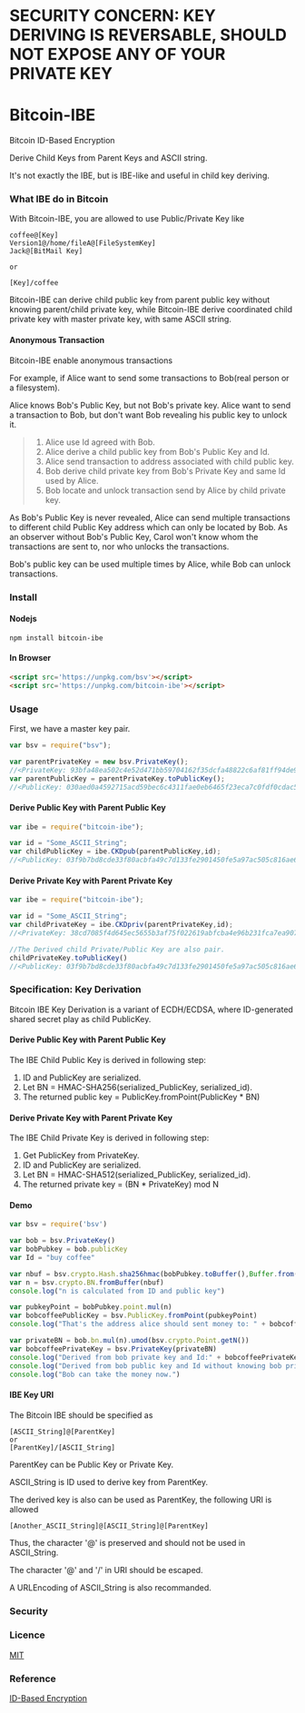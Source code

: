 # SECURITY CONCERN: KEY DERIVING IS REVERSABLE, SHOULD NOT EXPOSE ANY OF YOUR PRIVATE KEY
# Bitcoin-IBE
Bitcoin ID-Based Encryption

Derive Child Keys from Parent Keys and ASCII string.

It's not exactly the IBE, but is IBE-like and useful in child key deriving.

### What IBE do in Bitcoin

With Bitcoin-IBE, you are allowed to use Public/Private Key like 

~~~
coffee@[Key]
Version1@/home/fileA@[FileSystemKey]
Jack@[BitMail Key]

or

[Key]/coffee
~~~

Bitcoin-IBE can derive child public key from parent public key without knowing parent/child private key, while Bitcoin-IBE derive coordinated child private key with master private key, with same ASCII string.

#### Anonymous Transaction

Bitcoin-IBE enable anonymous transactions

For example, if Alice want to send some transactions to Bob(real person or a filesystem).

Alice knows Bob's Public Key, but not Bob's private key.
Alice want to send a transaction to Bob, but don't want Bob revealing his public key to unlock it.

> 1. Alice use Id agreed with Bob.
> 2. Alice derive a child public key from Bob's Public Key and Id.
> 3. Alice send transaction to address associated with child public key.
> 4. Bob derive child private key from Bob's Private Key and same Id used by Alice.
> 5. Bob locate and unlock transaction send by Alice by child private key.
>

As Bob's Public Key is never revealed, Alice can send multiple transactions to different child Public Key address which can only be located by Bob. As an observer without Bob's Public Key, Carol won't know whom the transactions are sent to, nor who unlocks the transactions. 

Bob's public key can be used multiple times by Alice, while Bob can unlock transactions.


### Install

#### Nodejs

~~~shell
npm install bitcoin-ibe
~~~

#### In Browser

~~~html
<script src='https://unpkg.com/bsv'></script>
<script src='https://unpkg.com/bitcoin-ibe'></script>
~~~

### Usage

First, we have a master key pair.

~~~javascript
var bsv = require("bsv");

var parentPrivateKey = new bsv.PrivateKey();
//<PrivateKey: 93bfa48ea502c4e52d471bb59704162f35dcfa48822c6af81ff94de9567496ec, network: livenet>
var parentPublicKey = parentPrivateKey.toPublicKey();
//<PublicKey: 030aed0a4592715acd59bec6c4311fae0eb6465f23eca7c0fdf0cdac50f5a36b9f>
~~~

#### Derive Public Key with Parent Public Key

~~~javascript
var ibe = require("bitcoin-ibe");

var id = "Some_ASCII_String";
var childPublicKey = ibe.CKDpub(parentPublicKey,id);
//<PublicKey: 03f9b7bd8cde33f80acbfa49c7d133fe2901450fe5a97ac505c816ae6ee1dd6be1>
~~~

#### Derive Private Key with Parent Private Key

~~~javascript
var ibe = require("bitcoin-ibe");

var id = "Some_ASCII_String";
var childPrivateKey = ibe.CKDpriv(parentPrivateKey,id);
//<PrivateKey: 38cd7085f4d645ec5655b3af75f022619abfcba4e96b231fca7ea907f5586aa7, network: livenet>

//The Derived child Private/Public Key are also pair.
childPrivateKey.toPublicKey()
//<PublicKey: 03f9b7bd8cde33f80acbfa49c7d133fe2901450fe5a97ac505c816ae6ee1dd6be1>
~~~

### Specification: Key Derivation

Bitcoin IBE Key Derivation is a variant of ECDH/ECDSA, where ID-generated shared secret play as child PublicKey.

#### Derive Public Key with Parent Public Key

The IBE Child Public Key is derived in following step:

1. ID and PublicKey are serialized.
2. Let BN = HMAC-SHA256(serialized_PublicKey, serialized_id).
3. The returned public key = PublicKey.fromPoint(PublicKey * BN)

#### Derive Private Key with Parent Private Key

The IBE Child Private Key is derived in following step:

1. Get PublicKey from PrivateKey.
2. ID and PublicKey are serialized.
3. Let BN = HMAC-SHA512(serialized_PublicKey, serialized_id).
4. The returned private key = (BN * PrivateKey) mod N

#### Demo

~~~javascript
var bsv = require('bsv')

var bob = bsv.PrivateKey()
var bobPubkey = bob.publicKey
var Id = "buy coffee"

var nbuf = bsv.crypto.Hash.sha256hmac(bobPubkey.toBuffer(),Buffer.from('Id'))
var n = bsv.crypto.BN.fromBuffer(nbuf)
console.log("n is calculated from ID and public key")

var pubkeyPoint = bobPubkey.point.mul(n)
var bobcoffeePublicKey = bsv.PublicKey.fromPoint(pubkeyPoint)
console.log("That's the address alice should sent money to: " + bobcoffeePublicKey.toAddress())

var privateBN = bob.bn.mul(n).umod(bsv.crypto.Point.getN())
var bobcoffeePrivateKey = bsv.PrivateKey(privateBN)
console.log("Derived from bob private key and Id:" + bobcoffeePrivateKey.publicKey)
console.log("Derived from bob public key and Id without knowing bob private key:" + bobcoffeePublicKey)
console.log("Bob can take the money now.")

~~~

#### IBE Key URI

The Bitcoin IBE should be specified as 

~~~
[ASCII_String]@[ParentKey]
or
[ParentKey]/[ASCII_String]
~~~

ParentKey can be Public Key or Private Key.

ASCII_String is ID used to derive key from ParentKey.

The derived key is also can be used as ParentKey, the following URI is allowed

~~~
[Another_ASCII_String]@[ASCII_String]@[ParentKey]
~~~

Thus, the character '@' is preserved and should not be used in ASCII_String.

The character '@' and '/' in URI should be escaped.

A URLEncoding of ASCII_String is also recommanded.

### Security



### Licence

[MIT](https://github.com/monkeylord/bitcoin-ibe/blob/master/LICENSE.md)

### Reference
[ID-Based Encryption](https://en.wikipedia.org/wiki/ID-based_encryption)
